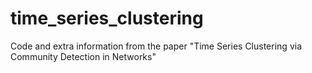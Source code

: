 time_series_clustering
======================

Code and extra information from the paper "Time Series Clustering via Community Detection in Networks"

